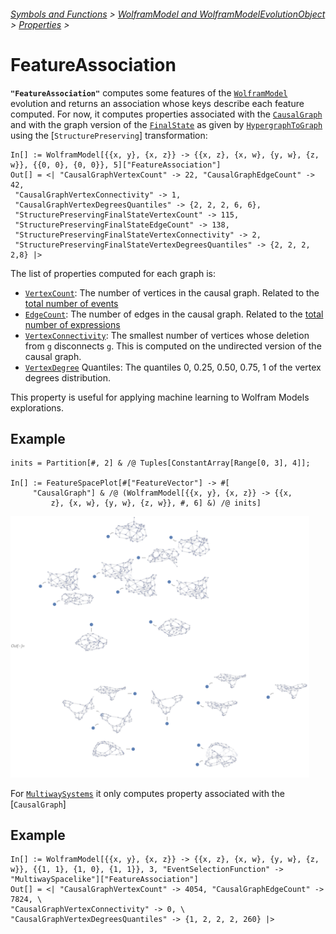 ###### [Symbols and Functions](/README.md#symbols-and-functions) > [WolframModel and WolframModelEvolutionObject](../WolframModelAndWolframModelEvolutionObject.md) > [Properties](../WolframModelAndWolframModelEvolutionObject.md#properties) >

# FeatureAssociation

**`"FeatureAssociation"`** computes some features of the [`WolframModel`](/Documentation/SymbolsAndFunctions/WolframModelAndWolframModelEvolutionObject/WolframModelAndWolframModelEvolutionObject.md) evolution and returns an association whose keys describe each feature computed. For now, it computes properties associated with the [`CausalGraph`](LINK) and with the graph version of the [`FinalState`](LINK) as given by [`HypergraphToGraph`](LINK) using the [`StructurePreserving`] transformation:

```wl
In[] := WolframModel[{{x, y}, {x, z}} -> {{x, z}, {x, w}, {y, w}, {z, w}}, {{0, 0}, {0, 0}}, 5]["FeatureAssociation"]
Out[] = <| "CausalGraphVertexCount" -> 22, "CausalGraphEdgeCount" -> 42, 
 "CausalGraphVertexConnectivity" -> 1, 
 "CausalGraphVertexDegreesQuantiles" -> {2, 2, 2, 6, 6}, 
 "StructurePreservingFinalStateVertexCount" -> 115, 
 "StructurePreservingFinalStateEdgeCount" -> 138, 
 "StructurePreservingFinalStateVertexConnectivity" -> 2, 
 "StructurePreservingFinalStateVertexDegreesQuantiles" -> {2, 2, 2, 2,8} |>
```

The list of properties computed for each graph is:
- [`VertexCount`](https://reference.wolfram.com/language/ref/VertexCount.html): The number of vertices in the causal graph. Related to the [total number of events](/Documentation/SymbolsAndFunctions/WolframModelAndWolframModelEvolutionObject/Properties/EventCounts.md)
- [`EdgeCount`](https://reference.wolfram.com/language/ref/EdgeCount.html): The number of edges in the causal graph. Related to the [total number of expressions](/Documentation/SymbolsAndFunctions/WolframModelAndWolframModelEvolutionObject/Properties/TotalElementCounts.md)
- [`VertexConnectivity`](https://reference.wolfram.com/language/ref/VertexConnectivity.html): The smallest number of vertices whose deletion from `g` disconnects `g`. This is computed on the undirected version of the causal graph.
- [`VertexDegree`](https://reference.wolfram.com/language/ref/VertexDegree.html) Quantiles: The quantiles 0, 0.25, 0.50, 0.75, 1 of the vertex degrees distribution.

This property is useful for applying machine learning to Wolfram Models explorations.

## Example

```wl
inits = Partition[#, 2] & /@ Tuples[ConstantArray[Range[0, 3], 4]];

In[] := FeatureSpacePlot[#["FeatureVector"] -> #[
     "CausalGraph"] & /@ (WolframModel[{{x, y}, {x, z}} -> {{x,
         z}, {x, w}, {y, w}, {z, w}}, #, 6] &) /@ inits]
```

<img src="/Documentation/Images/FeatureVectorFeatureSpacePlot.png" width=478>

For [`MultiwaySystems`](LINK) it only computes property associated with the [`CausalGraph`]

## Example

```wl
In[] := WolframModel[{{x, y}, {x, z}} -> {{x, z}, {x, w}, {y, w}, {z, w}}, {{1, 1}, {1, 0}, {1, 1}}, 3, "EventSelectionFunction" -> "MultiwaySpacelike"]["FeatureAssociation"]
Out[] = <| "CausalGraphVertexCount" -> 4054, "CausalGraphEdgeCount" -> 7824, \
"CausalGraphVertexConnectivity" -> 0, \
"CausalGraphVertexDegreesQuantiles" -> {1, 2, 2, 2, 260} |>
```
